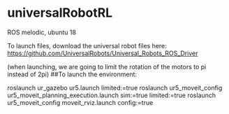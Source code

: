 # universalRobotRL

ROS melodic, ubuntu 18

To launch files, download the universal robot files here: 
https://github.com/UniversalRobots/Universal_Robots_ROS_Driver

(when launching, we are going to limit the rotation of the motors to pi instead of 2pi)
##To launch the environment: 

roslaunch ur_gazebo ur5.launch limited:=true
roslaunch ur5_moveit_config ur5_moveit_planning_execution.launch sim:=true limited:=true
roslaunch ur5_moveit_config moveit_rviz.launch config:=true


